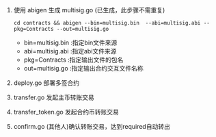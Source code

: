 
1.  使用 abigen 生成 multisig.go  (已生成，此步骤不需重复)
    
    ```
    cd contracts && abigen --bin=multisig.bin  --abi=multisig.abi --pkg=Contracts --out=multisig.go
    ```
    - bin=multisig.bin :指定bin文件来源
    - abi=multisig.abi :指定abi文件来源
    - pkg=Contracts    :指定输出文件的包名
    - out=multisig.go  :指定输出合约交互文件名称

2.  deploy.go  部署多签合约

3.  transfer.go 发起主币转账交易

4.  transfer_token.go 发起合约币转账交易

5.  confirm.go (其他人)确认转账交易，达到required自动转出

